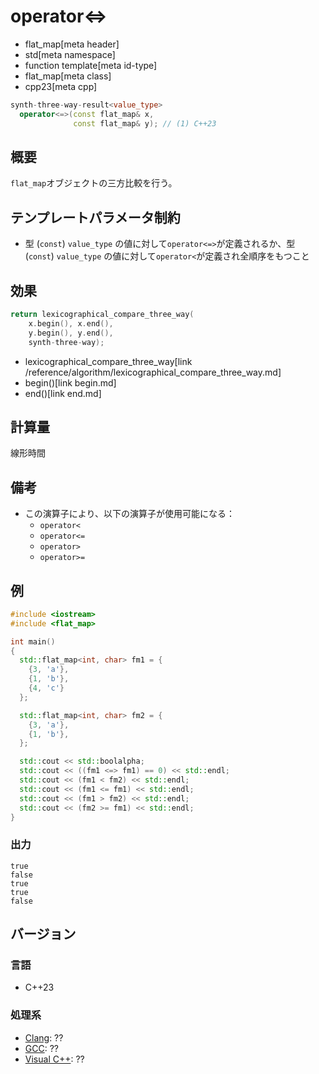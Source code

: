 # operator<=>
* flat_map[meta header]
* std[meta namespace]
* function template[meta id-type]
* flat_map[meta class]
* cpp23[meta cpp]

```cpp
synth-three-way-result<value_type>
  operator<=>(const flat_map& x,
              const flat_map& y); // (1) C++23
```

## 概要
`flat_map`オブジェクトの三方比較を行う。


## テンプレートパラメータ制約
- 型 (`const`) `value_type` の値に対して`operator<=>`が定義されるか、型 (`const`) `value_type` の値に対して`operator<`が定義され全順序をもつこと


## 効果
```cpp
return lexicographical_compare_three_way(
    x.begin(), x.end(),
    y.begin(), y.end(),
    synth-three-way);
```
* lexicographical_compare_three_way[link /reference/algorithm/lexicographical_compare_three_way.md]
* begin()[link begin.md]
* end()[link end.md]


## 計算量
線形時間


## 備考
- この演算子により、以下の演算子が使用可能になる：
    - `operator<`
    - `operator<=`
    - `operator>`
    - `operator>=`


## 例
```cpp example
#include <iostream>
#include <flat_map>

int main()
{
  std::flat_map<int, char> fm1 = {
    {3, 'a'},
    {1, 'b'},
    {4, 'c'}
  };

  std::flat_map<int, char> fm2 = {
    {3, 'a'},
    {1, 'b'},
  };

  std::cout << std::boolalpha;
  std::cout << ((fm1 <=> fm1) == 0) << std::endl;
  std::cout << (fm1 < fm2) << std::endl;
  std::cout << (fm1 <= fm1) << std::endl;
  std::cout << (fm1 > fm2) << std::endl;
  std::cout << (fm2 >= fm1) << std::endl;
}
```

### 出力
```
true
false
true
true
false
```

## バージョン
### 言語
- C++23

### 処理系
- [Clang](/implementation.md#clang): ??
- [GCC](/implementation.md#gcc): ??
- [Visual C++](/implementation.md#visual_cpp): ??
